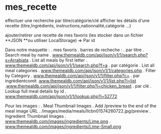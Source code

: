 # mes_recette

effectuer une recherche par titre/catégorie/clé
afficher les détails d'une recette (titre,Ingrédients, instructions,nationnalité,catégorie ...)

ajouter/retirer une recette de mes favoris (les stocker dans un fichier **JSON **ou utiliser LocalStorage) => Par id



Dans notre maquette :
. mes favoris
. barres de recheche :
    . par titre
        . Search meal by name
        . www.themealdb.com/api/json/v1/1/search.php?s=Arrabiata
        . List all meals by first letter
        . www.themealdb.com/api/json/v1/1/search.php?f=a
    . par catégorie
        . List all meal categories
        . www.themealdb.com/api/json/v1/1/categories.php
        . Filter by Category
        . www.themealdb.com/api/json/v1/1/filter.php?c=
    . par ingrédientcomit 
        .www.themealdb.com/api/json/v1/1/list.php?i=list
        .www.themealdb.com/api/json/v1/1/filter.php?i=chicken_breast
    . par clé
        . Lookup full meal details by id
        . www.themealdb.com/api/json/v1/1/lookup.php?i=52772

Pour les images :
. Meal Thumbnail Images
. Add /preview to the end of the meal image URL
. /images/media/meals/llcbn01574260722.jpg/preview
. Ingredient Thumbnail Images
. www.themealdb.com/images/ingredients/Lime.png
. www.themealdb.com/images/ingredients/Lime-Small.png